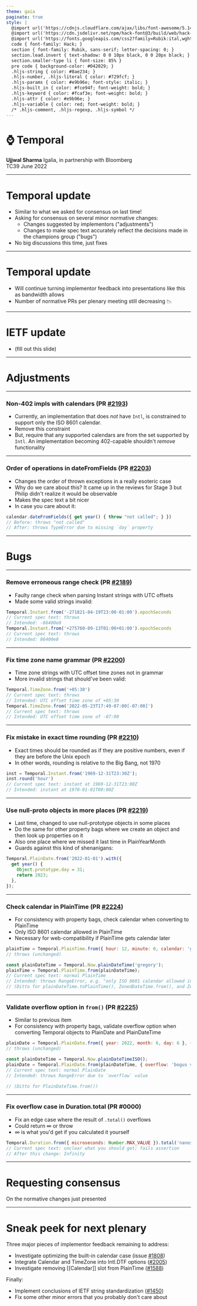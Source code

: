 ```yaml
---
theme: gaia
paginate: true
style: |
  @import url('https://cdnjs.cloudflare.com/ajax/libs/font-awesome/5.14.0/css/all.min.css');
  @import url('https://cdn.jsdelivr.net/npm/hack-font@3/build/web/hack-subset.css');
  @import url('https://fonts.googleapis.com/css2?family=Rubik:ital,wght@0,400;0,700;1,400;1,700&display=swap');
  code { font-family: Hack; }
  section { font-family: Rubik, sans-serif; letter-spacing: 0; }
  section.lead.invert { text-shadow: 0 0 10px black, 0 0 20px black; }
  section.smaller-type li { font-size: 85% }
  pre code { background-color: #042029; }
  .hljs-string { color: #8ae234; }
  .hljs-number, .hljs-literal { color: #729fcf; }
  .hljs-params { color: #e9b96e; font-style: italic; }
  .hljs-built_in { color: #fce94f; font-weight: bold; }
  .hljs-keyword { color: #fcaf3e; font-weight: bold; }
  .hljs-attr { color: #e9b96e; }
  .hljs-variable { color: red; font-weight: bold; }
  /* .hljs-comment, .hljs-regexp, .hljs-symbol */
---
```


<!--
_class: invert lead
_footer: DRAFT
-->

# ⌚ **Temporal**

**Ujjwal Sharma**
Igalia, in partnership with Bloomberg  
TC39 June 2022

---

# Temporal update

- Similar to what we asked for consensus on last time!
- Asking for consensus on several minor normative changes:
  - Changes suggested by implementors ("adjustments")
  - Changes to make spec text accurately reflect the decisions made in the champions group ("bugs")
- No big discussions this time, just fixes

---

# Temporal update

- Will continue turning implementor feedback into presentations like this as bandwidth allows
- Number of normative PRs per plenary meeting still decreasing 📉

---

# IETF update

- (fill out this slide)

---

<!-- _class: invert lead -->

# Adjustments

---

<!-- _footer: Tests: not possible? -->

### Non-402 impls with calendars (PR [#2193](https://github.com/tc39/proposal-temporal/pull/2193))

- Currently, an implementation that does _not_ have `Intl`, is constrained to support only the ISO 8601 calendar.
- Remove this constraint
- But, require that any supported calendars are from the set supported by `Intl`. An implementation becoming 402-capable shouldn't _remove_ functionality

---

<!-- _footer: Tests: ❌ -->

### Order of operations in dateFromFields (PR [#2203](https://github.com/tc39/proposal-temporal/pull/2203))

- Changes the order of thrown exceptions in a really esoteric case
- Why do we care about this? It came up in the reviews for Stage 3 but Philip didn't realize it would be observable
- Makes the spec text a bit nicer
- In case you care about it:

```js
calendar.dateFromFields({ get year() { throw "not called"; } })
// Before: throws "not called"
// After: throws TypeError due to missing `day` property
```

---

<!-- _class: invert lead -->

# Bugs

---

<!-- _footer: Tests: ❌ -->

### Remove erroneous range check (PR [#2189](https://github.com/tc39/proposal-temporal/pull/2189))

- Faulty range check when parsing Instant strings with UTC offsets
- Made some valid strings invalid:

```js
Temporal.Instant.from('-271821-04-19T23:00-01:00').epochSeconds
// Current spec text: throws
// Intended: -86400e8
Temporal.Instant.from('+275760-09-13T01:00+01:00').epochSeconds
// Current spec text: throws
// Intended: 86400e8
```

---

<!-- _footer: Tests: ❌ -->

### Fix time zone name grammar (PR [#2200](https://github.com/tc39/proposal-temporal/pull/2200))

- Time zone strings with UTC offset time zones not in grammar
- More invalid strings that should've been valid:

```js
Temporal.TimeZone.from('+05:30')
// Current spec text: throws
// Intended: UTC offset time zone of +05:30
Temporal.TimeZone.from('2022-05-23T17:49-07:00[-07:00]')
// Current spec text: throws
// Intended: UTC offset time zone of -07:00
```

---

<!-- _footer: Tests: ✅ -->

### Fix mistake in exact time rounding (PR [#2210](https://github.com/tc39/proposal-temporal/pull/2210))

- Exact times should be rounded as if they are positive numbers, even if they are before the Unix epoch
- In other words, rounding is relative to the Big Bang, not 1970

```js
inst = Temporal.Instant.from('1969-12-31T23:30Z');
inst.round('hour')
// Current spec text: instant at 1969-12-31T23:00Z
// Intended: instant at 1970-01-01T00:00Z
```

---

<!-- _footer: Tests: ❌ -->

### Use null-proto objects in more places (PR [#2219](https://github.com/tc39/proposal-temporal/pull/2219))

- Last time, changed to use null-prototype objects in some places
- Do the same for other property bags where we create an object and then look up properties on it
- Also one place where we missed it last time in PlainYearMonth
- Guards against this kind of shenanigans:

```js
Temporal.PlainDate.from('2022-01-01').with({
  get year() {
    Object.prototype.day = 31;
    return 2023;
  },
});
```

---

<!-- _footer: Tests: ❌ -->

### Check calendar in PlainTime (PR [#2224](https://github.com/tc39/proposal-temporal/pull/2224))

- For consistency with property bags, check calendar when converting to PlainTime
- Only ISO 8601 calendar allowed in PlainTime
- Necessary for web-compatibility if PlainTime gets calendar later

```js
plainTime = Temporal.PlainTime.from({ hour: 12, minute: 0, calendar: 'gregory' });
// throws (unchanged)

const plainDateTime = Temporal.Now.plainDateTime('gregory');
plainTime = Temporal.PlainTime.from(plainDateTime);
// Current spec text: normal PlainTime
// Intended: throws RangeError, e.g. "only ISO 8601 calendar allowed in PlainTime"
// (Ditto for plainDateTime.toPlainTime(), ZonedDateTime.from(), and ZonedDateTime.p.toPlainTime())
```

---

<!-- _footer: Tests: ❌ -->

### Validate overflow option in `from()` (PR [#2225](https://github.com/tc39/proposal-temporal/pull/2225))

- Similar to previous item
- For consistency with property bags, validate overflow option when converting Temporal objects to PlainDate and PlainDateTime

```js
plainDate = Temporal.PlainDate.from({ year: 2022, month: 6, day: 6 }, { overflow: 'bogus value' });
// throws (unchanged)

const plainDateTime = Temporal.Now.plainDateTimeISO();
plainDate = Temporal.PlainDate.from(plainDateTime, { overflow: 'bogus value' });
// Current spec text: normal PlainDate
// Intended: throws RangeError due to `overflow` value

// (Ditto for PlainDateTime.from())
```

---

<!-- _footer: Tests: ❌ -->

### Fix overflow case in Duration.total (PR #0000)

- Fix an edge case where the result of `.total()` overflows
- Could return ∞ or throw
- ∞ is what you'd get if you calculated it yourself

```js
Temporal.Duration.from({ microseconds: Number.MAX_VALUE }).total('nanoseconds')
// Current spec text: unclear what you should get; fails assertion
// After this change: Infinity
```

---

<!-- _class: lead -->

# Requesting consensus

On the normative changes just presented

---

# Sneak peek for next plenary

Three major pieces of implementor feedback remaining to address:

- Investigate optimizing the built-in calendar case (issue [#1808](https://github.com/tc39/proposal-temporal/issues/1808))
- Integrate Calendar and TimeZone into Intl.DTF options ([#2005](https://github.com/tc39/proposal-temporal/issues/2005))
- Investigate removing [[Calendar]] slot from PlainTime ([#1588](https://github.com/tc39/proposal-temporal/issues/1588))

Finally:

- Implement conclusions of IETF string standardization ([#1450](https://github.com/tc39/proposal-temporal/issues/1450))
- Fix some other minor errors that you probably don't care about

<!--
    I hope to present all of these in July. Follow along with the issues if you are interested in these topics.
-->
